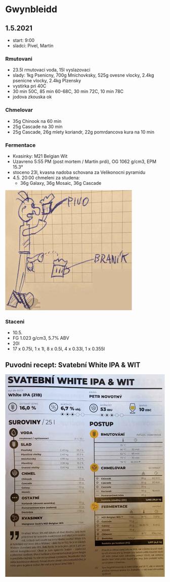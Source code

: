 # Gwynbleidd

## 1.5.2021
  * start: 9:00
  * sladci: Pivel, Martin

### Rmutovani
  * 23.5l rmutovaci voda, 15l vyslazovaci
  * slady: 1kg Psenicny, 700g Mnichovksky, 525g ovesne vlocky, 2.4kg psenicne vlocky, 2.4kg Plzensky
  * vystirka pri 40C
  * 30 min 50C, 85 min 60-68C, 30 min 72C, 10 min 78C
  * jodova zkouska ok

### Chmelovar
  * 35g Chinook na 60 min
  * 25g Cascade na 30 min
  * 25g Cascade, 26g mlety koriandr, 22g pomrdancova kura na 10 min

### Fermentace
  * Kvasinky: M21 Belgian Wit
  * Uzavreno 5:55 PM (post mortem / Martin prdi), OG 1062 g/cm3, EPM 15.3° 
  * stoceno 23l, kvasna nadoba schovana za Velikonocni pyramidu
  * 4.5. 20:00 chmeleni za studena:
    * 36g Galaxy, 36g Mosaic, 36g Cascade

![Ilustrace procesu vyroby piva Branik v pivovaru Staropramen, Martin Copyright](./fig/gwynbleidd_branik.jpg)

### Staceni
  * 10.5.
  * FG 1.023 g/cm3, 5.7% ABV
  * 20l
  * 17 x 0.75l, 1 x 1l, 8 x 0.5l, 4 x 0.33l, 1 x 0.355l

## Puvodni recept: Svatební White IPA & WIT
![](./fig/gwynbleidd.jpg)
